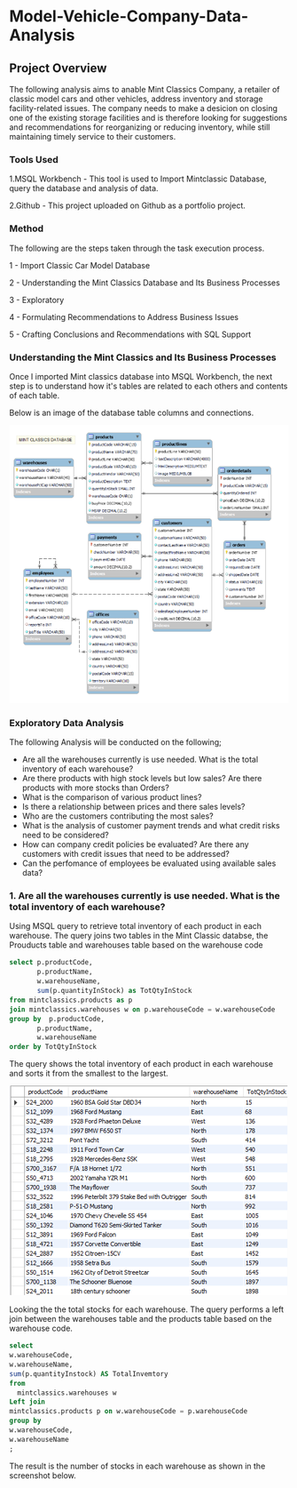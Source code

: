 # Model-Vehicle-Company-Data-Analysis

## Project Overview
The following analysis aims to anable Mint Classics Company, a retailer of classic model cars and other vehicles, address inventory and storage facility-related issues. The company needs to make a desicion on closing one of the existing storage facilities and is therefore looking for suggestions and recommendations for reorganizing or reducing inventory, while still maintaining timely service to their customers.

### Tools Used
1.MSQL Workbench - This tool is used to Import Mintclassic Database, query the database and analysis of data.

2.Github - This project uploaded on Github as a portfolio project.

### Method

The following are the steps taken through the task execution process.

1 - Import Classic Car Model Database

2 - Understanding the Mint Classics Database and Its Business Processes

3 - Exploratory

4 - Formulating Recommendations to Address Business Issues

5 - Crafting Conclusions and Recommendations with SQL Support


### Understanding the Mint Classics and Its Business Processes

Once I imported Mint classics database into MSQL Workbench, the next step is to understand how it's tables are related to each others and contents of each table.

Below is an image of the database table columns and connections.

![Alt text](MintClassicDB.PNG)

### Exploratory Data Analysis

The following Analysis will be conducted on the following;

* Are all the warehouses currently is use needed. What is the total inventory of each warehouse?
* Are there products with high stock levels but low sales? Are there products with more stocks than Orders?
* What is the comparison of various product lines?
* Is there a relationship between prices and there sales levels?
* Who are the customers contributing the most sales?
* What is the analysis of customer payment trends and what credit risks need to be considered?
* How can company credit policies be evaluated? Are there any customers with credit issues that need to be addressed?
* Can the perfomance of employees be evaluated using available sales data?

### 1.  Are all the warehouses currently is use needed. What is the total inventory of each warehouse?

Using MSQL query to retrieve total inventory of each product in each warehouse. The query joins two tables in the Mint Classic databse, the Prouducts table and warehouses table based on the warehouse code
``` SQL
select p.productCode,
       p.productName,
       w.warehouseName,
       sum(p.quantityInStock) as TotQtyInStock
from mintclassics.products as p
join mintclassics.warehouses w on p.warehouseCode = w.warehouseCode
group by  p.productCode,
       p.productName,
       w.warehouseName
order by TotQtyInStock 
```
The query shows the total inventory of each product in each warehouse and sorts it from the smallest to the largest.

![Alt text](ItemInventory.PNG)

Looking the the total stocks for each warehouse. The query performs a left join between the warehouses table and the products table based on the warehouse code.
``` SQL
select 
w.warehouseCode,
w.warehouseName,
sum(p.quantityInstock) AS TotalInvemtory
from 
  mintclassics.warehouses w
Left join 
mintclassics.products p on w.warehouseCode = p.warehouseCode
group by 
w.warehouseCode,
w.warehouseName
;
```
The result is the number of stocks in each warehouse as shown in the screenshot below.
